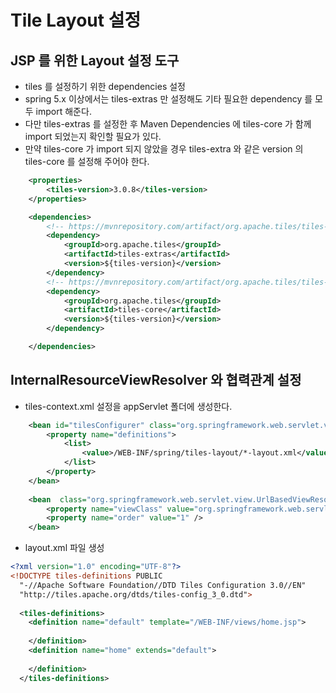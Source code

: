 # Tile Layout 설정
## JSP 를 위한 Layout 설정 도구
- tiles 를 설정하기 위한 dependencies 설정
- spring 5.x 이상에서는 tiles-extras 만 설정해도 기타 필요한 dependency 를 모두 import 해준다.
- 다만 tiles-extras 를 설정한 후 Maven Dependencies 에 tiles-core 가 함께 import 되었는지 확인할 필요가 있다.
- 만약 tiles-core 가 import 되지 않았을 경우 tiles-extra 와 같은 version 의 tiles-core 를 설정해 주어야 한다.


```xml
	<properties>
		<tiles-version>3.0.8</tiles-version>
	</properties>

	<dependencies>
		<!-- https://mvnrepository.com/artifact/org.apache.tiles/tiles-extras -->
		<dependency>
			<groupId>org.apache.tiles</groupId>
			<artifactId>tiles-extras</artifactId>
			<version>${tiles-version}</version>
		</dependency>
		<!-- https://mvnrepository.com/artifact/org.apache.tiles/tiles-core -->
		<dependency>
			<groupId>org.apache.tiles</groupId>
			<artifactId>tiles-core</artifactId>
			<version>${tiles-version}</version>
		</dependency>

	</dependencies>
```

## InternalResourceViewResolver 와 협력관계 설정
- tiles-context.xml 설정을 appServlet 폴더에 생성한다.
```xml
	<bean id="tilesConfigurer" class="org.springframework.web.servlet.view.tiles3.TilesConfigurer">
		<property name="definitions">
			<list>
				<value>/WEB-INF/spring/tiles-layout/*-layout.xml</value>
			</list>
		</property>
	</bean>
	
	<bean  class="org.springframework.web.servlet.view.UrlBasedViewResolver">
		<property name="viewClass" value="org.springframework.web.servlet.view.tiles3.TilesView" />
		<property name="order" value="1" />		
	</bean>
```
- layout.xml 파일 생성
```xml
<?xml version="1.0" encoding="UTF-8"?>
<!DOCTYPE tiles-definitions PUBLIC
  "-//Apache Software Foundation//DTD Tiles Configuration 3.0//EN"
  "http://tiles.apache.org/dtds/tiles-config_3_0.dtd">
  
  <tiles-definitions>
  	<definition name="default" template="/WEB-INF/views/home.jsp">
  		
  	</definition>
  	<definition name="home" extends="default">
  		
  	</definition>
  </tiles-definitions>
```